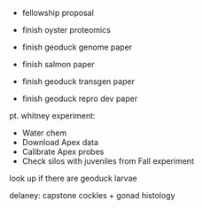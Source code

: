 - fellowship proposal
 
- finish oyster proteomics 
- finish geoduck genome paper
- finish salmon paper


- finish geoduck transgen paper
- finish geoduck repro dev paper

pt. whitney experiment: 
- Water chem
- Download Apex data
- Calibrate Apex probes
- Check silos with juveniles from Fall experiment

look up if there are geoduck larvae

delaney: capstone cockles + gonad histology


